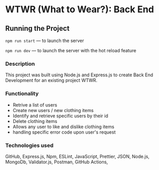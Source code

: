 # WTWR (What to Wear?): Back End

## Running the Project

`npm run start` — to launch the server

`npm run dev` — to launch the server with the hot reload feature

### Description

This project was built using Node.js and Express.js to create Back End Development for an existing project WTWR.

### Functionality

- Retrive a list of users
- Create new users / new clothing items
- Identify and retrieve specific users by their id
- Delete clothing items
- Allows any user to like and dislike clothing items 
- handling specific error code upon user's request

### Technologies used

GitHub, Express.js, Npm, ESLint, JavaScript, Prettier, JSON, Node.js, MongoDb, Validator.js, Postman, GitHub Actions,

